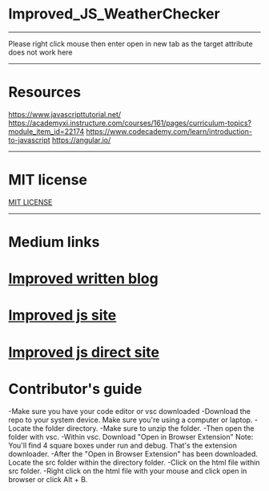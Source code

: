 # Improved_JS_WeatherChecker
-----------------------------

Please right click mouse then enter open in new tab as the target attribute does not work here

-------------

# Resources

https://www.javascripttutorial.net/
https://academyxi.instructure.com/courses/161/pages/curriculum-topics?module_item_id=22174
https://www.codecademy.com/learn/introduction-to-javascript
https://angular.io/

--------------
# MIT license
<a href="https://github.com/scorpiofishingicecoffee/Improved_JS_WeatherChecker/blob/cdc7499fa5c0abd361dabb5836d6035aa3346c19/LICENSE"> MIT LICENSE </a>

--------------
# Medium links

<h1><a href="https://medium.com/@seriouslydudelma/re-submitted-javascript-proj-1b146c8434a3" target="_blank"> Improved written blog </a></h1>
<h1><a href="https://github.com/scorpiofishingicecoffee/ImprovedJSWeatherChecker.github.io.git" target="_blank"> Improved js site </a> </h1>
<h1><a href="https://github.com/scorpiofishingicecoffee/ImprovedJSWeatherChecker.github.io"> Improved js direct site</a> </h1>

# Contributor's guide

-Make sure you have your code editor or vsc downloaded
-Download the repo to your system device. Make sure you're using a computer or laptop.
-Locate the folder directory.
-Make sure to unzip the folder.
-Then open the folder with vsc.
-Within vsc. Download "Open in Browser Extension"
Note: You'll find 4 square boxes under run and debug. That's the extension downloader.
-After the "Open in Browser Extension" has been downloaded. Locate the src folder within the directory folder.
-Click on the html file within src folder.
-Right click on the html file with your mouse and click open in browser or click Alt + B. 

